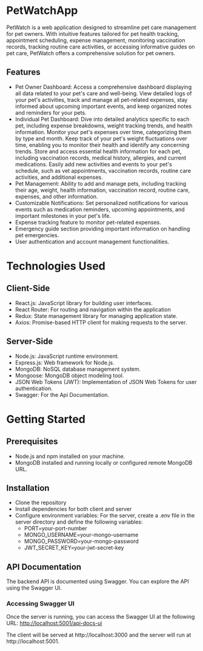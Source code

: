 # PetWatchApp
PetWatch is a web application designed to streamline pet care management for pet owners. With intuitive features tailored for pet health tracking, appointment scheduling, expense management,
monitoring vaccination records, tracking routine care activities, or accessing informative guides on pet care, PetWatch offers a comprehensive solution for pet owners.

## Features
- Pet Owner Dashboard: Access a comprehensive dashboard displaying all data related to your pet's care and well-being. View detailed logs of your pet's activities, track and manage all pet-related expenses, stay informed about upcoming important events, and keep organized notes and reminders for your pets.
- Individual Pet Dashboard: Dive into detailed analytics specific to each pet, including expense breakdowns, weight tracking trends, and health information. Monitor your pet's expenses over time, categorizing them by type and month. Keep track of your pet's weight fluctuations over time, enabling you to monitor their health and identify any concerning trends. Store and access essential health information for each pet, including vaccination records, medical history, allergies, and current medications. Easily add new activities and events to your pet's schedule, such as vet appointments, vaccination records, routine care activities, and additional expenses.
- Pet Management: Ability to add and manage pets, including tracking their age, weight, health information, vaccination record, routine care, expenses, and other information.
- Customizable Notifications: Set personalized notifications for various events such as medication reminders, upcoming appointments, and important milestones in your pet's life.
- Expense tracking feature to monitor pet-related expenses.
- Emergency guide section providing important information on handling pet emergencies.
- User authentication and account management functionalities.

# Technologies Used
## Client-Side
- React.js: JavaScript library for building user interfaces.
- React Router: For routing and navigation within the application
- Redux: State management library for managing application state.
- Axios: Promise-based HTTP client for making requests to the server.
## Server-Side
- Node.js: JavaScript runtime environment.
- Express.js: Web framework for Node.js.
- MongoDB: NoSQL database management system.
- Mongoose: MongoDB object modeling tool.
- JSON Web Tokens (JWT): Implementation of JSON Web Tokens for user authentication.
- Swagger: For the Api Documentation.

# Getting Started
## Prerequisites
- Node.js and npm installed on your machine.
- MongoDB installed and running locally or configured remote MongoDB URL.
## Installation
- Clone the repository
- Install dependencies for both client and server
- Configure environment variables:
  For the server, create a .env file in the server directory and define the following variables:
  - PORT=your-port-number
  - MONGO_USERNAME=your-mongo-username
  - MONGO_PASSWORD=your-mongo-password
  - JWT_SECRET_KEY=your-jwt-secret-key
 
## API Documentation

The backend API is documented using Swagger. You can explore the API using the Swagger UI.

### Accessing Swagger UI

Once the server is running, you can access the Swagger UI at the following URL: [http://localhost:5001/api-docs-ui](http://localhost:5001/api-docs-ui)

The client will be served at http://localhost:3000 and the server will run at http://localhost:5001.

